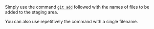 Simply use the command [`git add`](https://git-scm.com/docs/git-add) followed with the names of files to be added to the staging area.

You can also use repetitively the command with a single filename.
